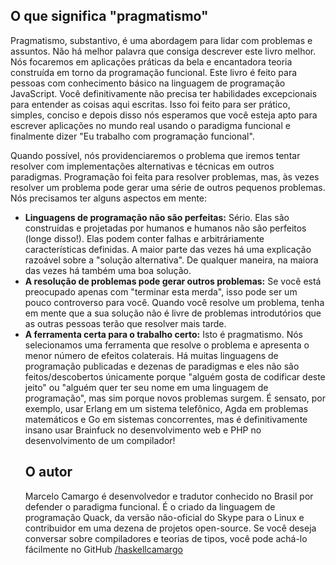 <h2> O que significa "pragmatismo" </h2>

<p>Pragmatismo, substantivo, é uma abordagem para lidar com problemas e assuntos. Não há melhor palavra que consiga descrever este livro melhor. Nós focaremos em aplicações práticas da bela e encantadora teoria construída em torno da programação funcional. Este livro é feito para pessoas com conhecimento básico na linguagem de programação JavaScript. Você definitivamente não precisa ter habilidades excepcionais para entender as coisas aqui escritas. Isso foi feito para ser prático, simples, conciso e depois disso nós esperamos que você esteja apto para escrever aplicações no mundo real usando o paradigma funcional e finalmente dizer "Eu trabalho com programação funcional".</p>

<p>Quando possível, nós providenciaremos o problema que iremos tentar resolver com implementações alternativas e técnicas em outros paradigmas. Programação foi feita para resolver problemas, mas, às vezes resolver um problema pode gerar uma série de outros pequenos problemas. Nós precisamos ter alguns aspectos em mente:</p>

<ul>
<li><b>Linguagens de programação não são perfeitas:</b> Sério. Elas são construídas e projetadas por humanos e humanos não são perfeitos (longe disso!). Elas podem conter falhas e arbitráriamente características definidas. A maior parte das vezes há uma explicação razoável sobre a "solução alternativa". De qualquer maneira, na maiora das vezes há também uma boa solução.</li>

<li><b>A resolução de problemas pode gerar outros problemas:</b> Se você está preocupado apenas com "terminar esta merda", isso pode ser um pouco controverso para você. Quando você resolve um problema, tenha em mente que a sua solução não é livre de problemas introdutórios que as outras pessoas terão que resolver mais tarde.</li>

<li><b>A ferramenta certa para o trabalho certo:</b> Isto é pragmatismo. Nós selecionamos uma ferramenta que resolve o problema e apresenta o menor número de efeitos colaterais. Há muitas linguagens de programação publicadas e dezenas de paradigmas e eles não são feitos/descobertos únicamente porque "alguém gosta de codificar deste jeito" ou "alguém quer ter seu nome em uma linguagem de programação", mas sim porque novos problemas surgem. É sensato, por exemplo, usar Erlang em um sistema telefônico, Agda em problemas matemáticos e Go em sistemas concorrentes, mas é definitivamente insano usar Brainfuck no desenvolvimento web e PHP no desenvolvimento de um compilador! </li>

<h2>O autor</h2>
<p>Marcelo Camargo é desenvolvedor e tradutor conhecido no Brasil por defender o paradigma funcional. É o criado da linguagem de programação Quack, da versão não-oficial do Skype para o Linux e contribuidor em uma dezena de projetos open-source. Se você deseja conversar sobre compiladores e teorias de tipos, você pode achá-lo fácilmente no GitHub <a href="https://github.com/haskellcamargo">/haskellcamargo</a></p>
